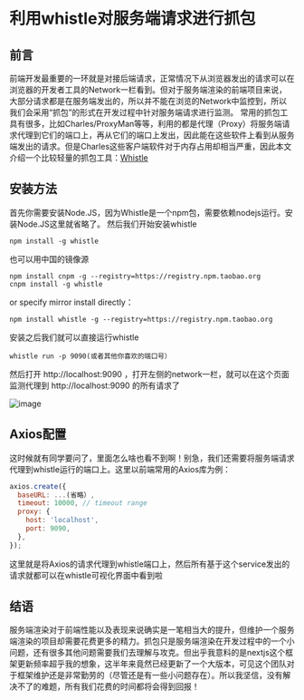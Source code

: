 # 利用whistle对服务端请求进行抓包

## 前言
前端开发最重要的一环就是对接后端请求，正常情况下从浏览器发出的请求可以在浏览器的开发者工具的Network一栏看到。但对于服务端渲染的前端项目来说，大部分请求都是在服务端发出的，所以并不能在浏览的Network中监控到，所以我们会采用“抓包”的形式在开发过程中针对服务端请求进行监测。
常用的抓包工具有很多，比如Charles/ProxyMan等等，利用的都是代理（Proxy）将服务端请求代理到它们的端口上，再从它们的端口上发出，因此能在这些软件上看到从服务端发出的请求。但是Charles这些客户端软件对于内存占用却相当严重，因此本文介绍一个比较轻量的抓包工具：[Whistle](https://github.com/avwo/whistle)

## 安装方法
首先你需要安装Node.JS，因为Whistle是一个npm包，需要依赖nodejs运行。安装Node.JS这里就省略了。
然后我们开始安装whistle

```
npm install -g whistle
```
也可以用中国的镜像源

```
npm install cnpm -g --registry=https://registry.npm.taobao.org
cnpm install -g whistle
```

or specify mirror install directly：
```
npm install whistle -g --registry=https://registry.npm.taobao.org
```
安装之后我们就可以直接运行whistle

```
whistle run -p 9090(或者其他你喜欢的端口号）
```
然后打开 http://localhost:9090 ，打开左侧的network一栏，就可以在这个页面监测代理到 http://localhost:9090 的所有请求了

![image](https://user-images.githubusercontent.com/27722486/134756114-04f58fda-e89e-4aa5-9c2f-a85e2c014fad.png)

## Axios配置
这时候就有同学要问了，里面怎么啥也看不到啊！别急，我们还需要将服务端请求代理到whistle运行的端口上。这里以前端常用的Axios库为例：

```js
axios.create({
  baseURL: ...(省略）,
  timeout: 10000, // timeout range
  proxy: {
    host: 'localhost',
    port: 9090,
  },
});
```
这里就是将Axios的请求代理到whistle端口上，然后所有基于这个service发出的请求就都可以在whistle可视化界面中看到啦

## 结语
服务端渲染对于前端性能以及表现来说确实是一笔相当大的提升，但维护一个服务端渲染的项目却需要花费更多的精力。抓包只是服务端渲染在开发过程中的一个小问题，还有很多其他问题需要我们去理解与攻克。但出乎我意料的是nextjs这个框架更新频率超乎我的想象，这半年来竟然已经更新了一个大版本，可见这个团队对于框架维护还是非常勤劳的（尽管还是有一些小问题存在）。所以我坚信，没有解决不了的难题，所有我们花费的时间都将会得到回报！